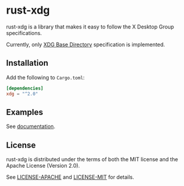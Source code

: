rust-xdg
========

rust-xdg is a library that makes it easy to follow the X Desktop Group
specifications.

Currently, only [XDG Base Directory][basedir] specification is implemented.

[basedir]: http://standards.freedesktop.org/basedir-spec/basedir-spec-latest.html

Installation
------------

Add the following to `Cargo.toml`:

```toml
[dependencies]
xdg = "^2.0"
```

Examples
--------

See [documentation](https://whitequark.github.io/rust-xdg/xdg/).

License
-------

rust-xdg is distributed under the terms of both the MIT license
and the Apache License (Version 2.0).

See [LICENSE-APACHE](LICENSE-APACHE) and [LICENSE-MIT](LICENSE-MIT)
for details.
